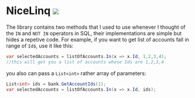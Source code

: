 # NiceLinq [![](https://img.shields.io/badge/nuget-2.0.1-00259F)](https://www.nuget.org/packages/Mshwf.NiceLinq/)
The library contains two methods that I used to use whenever I thought of the `IN` and `NOT IN` operators in SQL, their implementations are simple
but hides a repetive code.
For example, if you want to get list of accounts fall in range of `Id`s, use it like this:

```csharp
var selectedAccounts = listOfAccounts.In(x => x.Id, 1,2,3,4);
//this will get you a list of accounts whose Ids are 1,2,3,4
```

you also can pass a `List<int>` rather array of parameters:
```csharp
List<int> ids = bank.GetAccountIds(1);
var selectedAccounts = listOfAccounts.In(x => x.Id, ids);
```
